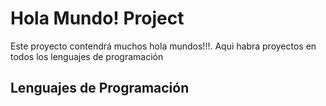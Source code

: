 # Hola Mundo! Project
Este proyecto contendrá muchos hola mundos!!!.
Aqui habra proyectos en todos los lenguajes de programación
## Lenguajes de Programación